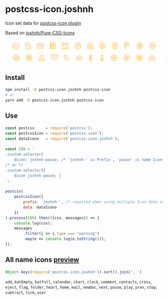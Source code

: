 
# postcss-icon.joshnh

Icon set data for [postcss-icon plugin](https://github.com/retyui/postcss-icon)

Based on [joshnh/Pure-CSS-Icons](https://github.com/joshnh/Pure-CSS-Icons)

[![joshnh/Pure-CSS-Icons](https://raw.githubusercontent.com/retyui/postcss-icon.joshnh/master/preview.png)](https://retyui.github.io/postcss-icon/joshnh/)


## Install
```bash
npm install -D postcss-icon.joshnh postcss-icon
# or
yarn add -D postcss-icon.joshnh postcss-icon
```

## Use
```js
const postcss     = require('postcss');
const postcssIcon = require('postcss-icon');
const dataIcono   = require('postcss-icon.joshnh');

const CSS = `
.custom-selector{
	@icon: joshnh-pause; /* 'joshnh-' is Prefix , 'pause' is name Icon*/ }
/* or */
.custom-selector2{
	@icon joshnh-pause; }
`;

postcss(
	postcssIcon({
		prefix: 'joshnh-', /* required when using multiple Icon data sets */
		data: dataIcono
	})
).process(CSS).then(({css, messages}) => {
	console.log(css);
	messages
		.filter(i => i.type === "warning")
		.map(e => console.log(e.toString()));
});
```

## All name icons [preview](https://retyui.github.io/postcss-icon/joshnh/)

```js
Object.keys(require('postcss-icon.joshnh')).sort().join(', ')
```
`add`, `batEmpty`, `batFull`, `calendar`, `chart`, `clock`, `comment`, `contacts`, `cross`, `eject`, `flag`, `folder`, `heart`, `home`, `mail`, `newDoc`, `next`, `pause`, `play`, `prev`, `stop`, `subtract`, `tick`, `user`